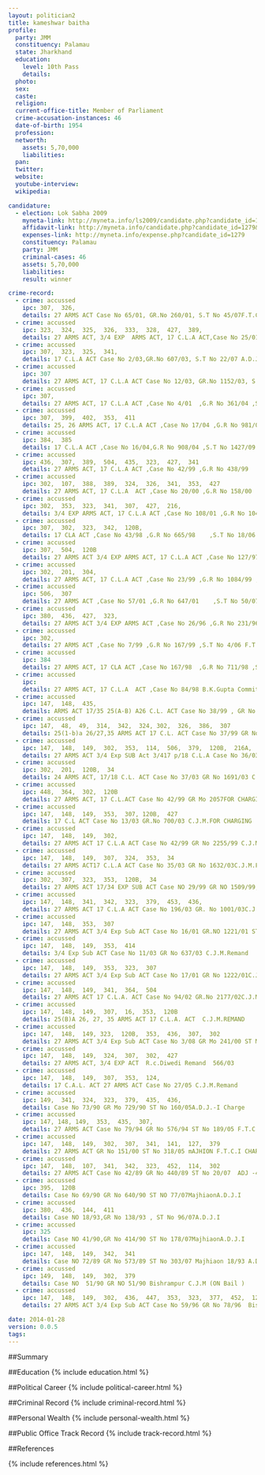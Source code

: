```yaml
---
layout: politician2
title: kameshwar baitha
profile: 
  party: JMM
  constituency: Palamau
  state: Jharkhand
  education: 
    level: 10th Pass
    details: 
  photo: 
  sex: 
  caste: 
  religion: 
  current-office-title: Member of Parliament
  crime-accusation-instances: 46
  date-of-birth: 1954
  profession: 
  networth: 
    assets: 5,70,000
    liabilities: 
  pan: 
  twitter: 
  website: 
  youtube-interview: 
  wikipedia: 

candidature: 
  - election: Lok Sabha 2009
    myneta-link: http://myneta.info/ls2009/candidate.php?candidate_id=1279
    affidavit-link: http://myneta.info/candidate.php?candidate_id=1279&scan=original
    expenses-link: http://myneta.info/expense.php?candidate_id=1279
    constituency: Palamau 
    party: JMM
    criminal-cases: 46
    assets: 5,70,000
    liabilities: 
    result: winner 

crime-record: 
  - crime: accussed
    ipc: 307,  326,
    details: 27 ARMS ACT Case No 65/01, GR.No 260/01, S.T No 45/07F.T.C.CHARGED 
  - crime: accussed
    ipc: 323,  324,  325,  326,  333,  328,  427,  389,
    details: 27 ARMS ACT, 3/4 EXP  ARMS ACT, 17 C.L.A ACT,Case No 25/01, GR.No 1428/01, S.T No 4A/07  F.T.C.I CHARGED 
  - crime: accussed
    ipc: 307,  323,  325,  341,
    details: 17 C.L.A ACT Case No 2/03,GR.No 607/03, S.T No 22/07 A.D.J.I Charged 
  - crime: accussed
    ipc: 307
    details: 27 ARMS ACT, 17 C.L.A ACT Case No 12/03, GR.No 1152/03, S.T No 20/07 F.T.C.V Charged 
  - crime: accussed
    ipc: 307,
    details: 27 ARMS ACT, 17 C.L.A ACT ,Case No 4/01  ,G.R No 361/04 ,S.T No 51/07F.T.C.V CHARGED 
  - crime: accussed
    ipc: 307,  399,  402,  353,  411
    details: 25, 26 ARMS ACT, 17 C.L.A ACT ,Case No 17/04 ,G.R No 981/04   ,S.T No 36/07 F.T.C II Charged 
  - crime: accussed
    ipc: 384,  385
    details: 17 C.L.A ACT ,Case No 16/04,G.R No 908/04 ,S.T No 1427/09 P.C.Pandey Charged 
  - crime: accussed
    ipc: 436,  307,  389,  504,  435,  323,  427,  341
    details: 27 ARMS ACT, 17 C.L.A ACT ,Case No 42/99 ,G.R No 438/99    ,S.T No 23/07 A.D.J.I Charged 
  - crime: accussed
    ipc: 302,  107,  388,  389,  324,  326,  341,  353,  427
    details: 27 ARMS ACT, 17 C.L.A  ACT ,Case No 20/00 ,G.R No 158/00    ,S.T No 38/07 F.T.C.II Charged 
  - crime: accussed
    ipc: 302,  353,  323,  341,  307,  427,  216,
    details: 3/4 EXP ARMS ACT, 17 C.L.A ACT ,Case No 108/01 ,G.R No 1041/01 ,S.T No 37/07 F.T.C.II Charged 
  - crime: accussed
    ipc: 307,  302,  323,  342,  120B,
    details: 17 CLA ACT ,Case No 43/98 ,G.R No 665/98    ,S.T No 18/06 F.T.C.V Charged 
  - crime: accussed
    ipc: 307,  504,  120B
    details: 27 ARMS ACT 3/4 EXP ARMS ACT, 17 C.L.A ACT ,Case No 127/97  ,G.R No  200/97 ,S.T No 3/06  F.T.C.IICharged 
  - crime: accussed
    ipc: 302,  201,  304,
    details: 27 ARMS ACT, 17 C.L.A ACT ,Case No 23/99 ,G.R No 1084/99 ,S.T No 5/06   A.D.J.I Charged 
  - crime: accussed
    ipc: 506,  307
    details: 27 ARMS ACT ,Case No 57/01 ,G.R No 647/01    ,S.T No 50/07 F.T.C.IV Charge 
  - crime: accussed
    ipc: 380,  436,  427,  323,
    details: 27 ARMS ACT 3/4 EXP ARMS ACT ,Case No 26/96 ,G.R No 231/96    ,S.T No 8/06 F.T.C.I Charged 
  - crime: accussed
    ipc: 302,
    details: 27 ARMS ACT ,Case No 7/99 ,G.R No 167/99 ,S.T No 4/06 F.T.C.I Charged 
  - crime: accussed
    ipc: 384
    details: 27 ARMS ACT, 17 CLA ACT ,Case No 167/98  ,G.R No 711/98 ,S.T No 1534/09 P.C.Pandey CHARGED 
  - crime: accussed
    ipc: 
    details: 27 ARMS ACT, 17 C.L.A  ACT ,Case No 84/98 B.K.Gupta Commitment 
  - crime: accussed
    ipc: 147,  148,  435,
    details: ARMS ACT 17/35 25(A-B) A26 C.L. ACT Case No 38/99 , GR No 1935/99 
  - crime: accussed
    ipc: 147,  48,  49,  314,  342,  324, 302,  326,  386,  307
    details: 25(1-b)a 26/27,35 ARMS ACT 17 C.L. ACT Case No 37/99 GR No 1934/99 B.K.MAlvia C.J.M.FOR CHARGING 
  - crime: accussed
    ipc: 147,  148,  149,  302,  353,  114,  506,  379,  120B,  216A,  427
    details: 27 ARMS ACT 3/4 Exp SUB Act 3/417 p/18 C.L.A Case No 36/03, GR.No 1636/03 C.J.M.FOR CHARGING 
  - crime: accussed
    ipc: 302,  201,  120B,  34
    details: 24 ARMS ACT, 17/18 C.L. ACT Case No 37/03 GR No 1691/03 C.J.M.FOR CHARGING 
  - crime: accussed
    ipc: 448,  364,  302,  120B
    details: 27 ARMS ACT, 17 C.L.ACT Case No 42/99 GR Mo 2057FOR CHARGING C.J.M 
  - crime: accussed
    ipc: 147,  148,  149,  353,  307, 120B,  427
    details: 17 C.L ACT Case No 13/03 GR.No 700/03 C.J.M.FOR CHARGING 
  - crime: accussed
    ipc: 147,  148,  149,  302,
    details: 27 ARMS ACT 17 C.L.A ACT Case No 42/99 GR No 2255/99 C.J.M.FOR CHARGING 
  - crime: accussed
    ipc: 147,  148,  149,  307,  324,  353,  34
    details: 27 ARMS ACT17 C.L.A ACT Case No 35/03 GR No 1632/03C.J.M.FOR CHARGING 
  - crime: accussed
    ipc: 302,  307,  323,  353,  120B,  34
    details: 27 ARMS ACT 17/34 EXP SUB ACT Case NO 29/99 GR NO 1509/99, 2023/07 R.C.Diwedi For Charging 
  - crime: accussed
    ipc: 147,  148,  341,  342,  323,  379,  453,  436,
    details: 27 ARMS ACT 17 C.L.A ACT Case No 196/03 GR. No 1001/03C.J.M.FOR CHARGING 
  - crime: accussed
    ipc: 147,  148,  353,  307
    details: 27 ARMS ACT 3/4 Exp Sub ACT Case No 16/01 GR.NO 1221/01 ST.No 136/06C.J.M.FOR CHARGING 
  - crime: accussed
    ipc: 147,  148,  149,  353,  414
    details: 3/4 Exp Sub ACT Case No 11/03 GR No 637/03 C.J.M.Remand 
  - crime: accussed
    ipc: 147,  148,  149,  353,  323,  307
    details: 27 ARMS ACT 3/4 Exp Sub ACT Case No 17/01 GR No 1222/01C.J.M.Remand 
  - crime: accussed
    ipc: 147,  148,  149,  341,  364,  504
    details: 27 ARMS ACT 17 C.L.A. ACT Case No 94/02 GR.No 2177/02C.J.M.Remand 
  - crime: accussed
    ipc: 147,  148,  149,  307,  16,  353,  120B
    details: 25(B)A 26, 27, 35 ARMS ACT 17 C.L.A. ACT  C.J.M.REMAND 
  - crime: accussed
    ipc: 147,  148,  149, 323,  120B,  353,  436,  307,  302
    details: 27 ARMS ACT 3/4 Exp Sub ACT Case No 3/08 GR Mo 241/00 ST Mo 1529/06 3/08 R.c.Diwedi Remand 
  - crime: accussed
    ipc: 147,  148,  149,  324,  307,  302,  427
    details: 27 ARMS ACT, 3/4 EXP ACT  R.c.Diwedi Remand  566/03 
  - crime: accussed
    ipc: 147,  148,  149,  307,  353,  124,
    details: 17 C.A.L. ACT 27 ARMS ACT Case No 27/05 C.J.M.Remand 
  - crime: accussed
    ipc: 149,  341,  324,  323,  379,  435,  436,
    details: Case No 73/90 GR Mo 729/90 ST No 160/05A.D.J.-I Charge 
  - crime: accussed
    ipc: 147, 148, 149,  353,  435,  307,
    details: 27 ARMS ACT Case No 79/94 GR No 576/94 ST No 189/05 F.T.C.I Charge 
  - crime: accussed
    ipc: 147,  148,  149,  302,  307,  341,  141,  127,  379
    details: 27 ARMS ACT GR No 151/00 ST No 318/05 mAJHION F.T.C.I CHARGE 
  - crime: accussed
    ipc: 147,  148,  107,  341,  342,  323,  452,  114,  302
    details: 27 ARMS ACT Case No 42/89 GR No 440/89 ST No 20/07  ADJ -4 
  - crime: accussed
    ipc: 395,  120B
    details: Case No 69/90 GR No 640/90 ST NO 77/07MajhiaonA.D.J.I 
  - crime: accussed
    ipc: 380,  436,  144,  411
    details: Case NO 18/93,GR No 138/93 , ST No 96/07A.D.J.I 
  - crime: accussed
    ipc: 325
    details: Case NO 41/90,GR No 414/90 ST No 178/07MajhiaonA.D.J.I 
  - crime: accussed
    ipc: 147,  148,  149,  342,  341
    details: Case NO 72/89 GR No 573/89 ST No 303/07 Majhiaon 18/93 A.D.J.I 
  - crime: accussed
    ipc: 149,  148,  149,  302,  379
    details: Case NO  51/90 GR NO 51/90 Bishrampur C.J.M (ON Bail ) 
  - crime: accussed
    ipc: 147,  148,  149,  302,  436,  447,  353,  323,  377,  452,  120B
    details: 27 ARMS ACT 3/4 Exp Sub ACT Case No 59/96 GR No 78/96  Bishrampur C.J.M (ON Bail ) 

date: 2014-01-28
version: 0.0.5
tags: 
---
```

##Summary


##Education
{% include education.html %}


##Political Career
{% include political-career.html %}


##Criminal Record
{% include criminal-record.html %}


##Personal Wealth
{% include personal-wealth.html %}


##Public Office Track Record
{% include track-record.html %}


##References


{% include references.html %}